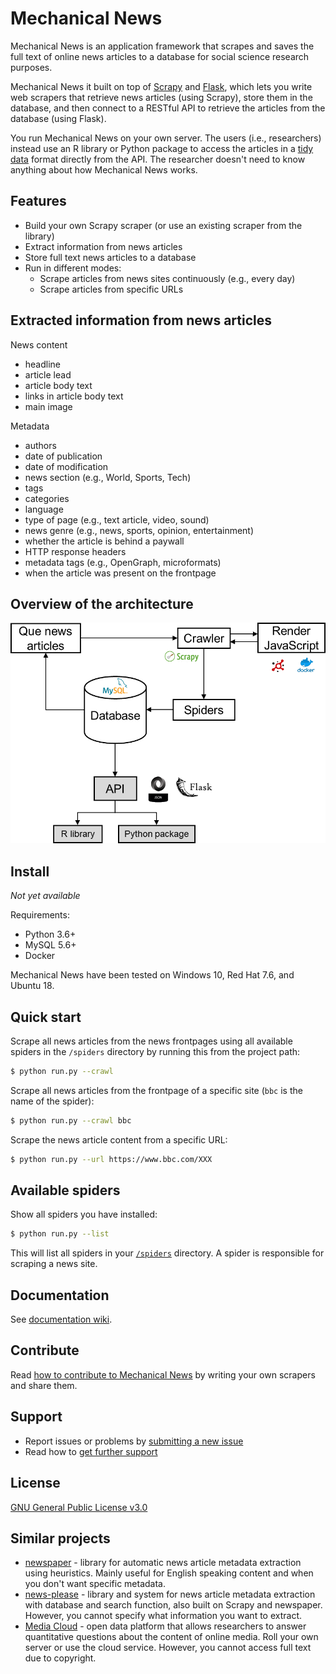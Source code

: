 # Mechanical News

Mechanical News is an application framework that scrapes and saves the full text of online news articles to a database for social science research purposes.

Mechanical News it built on top of [Scrapy](https://scrapy.org/) and [Flask](http://flask.pocoo.org/), which lets you write web scrapers that retrieve news articles (using Scrapy), store them in the database, and then connect to a RESTful API to retrieve the articles from the database (using Flask).

You run Mechanical News on your own server. The users (i.e., researchers) instead use an R library or Python package to access the articles in a [tidy data](https://en.wikipedia.org/wiki/Tidy_data) format directly from the API. The researcher doesn't need to know anything about how Mechanical News works.


## Features

- Build your own Scrapy scraper (or use an existing scraper from the library)
- Extract information from news articles
- Store full text news articles to a database
- Run in different modes:
   - Scrape articles from news sites continuously (e.g., every day)
   - Scrape articles from specific URLs

## Extracted information from news articles

News content

- headline
- article lead
- article body text
- links in article body text
- main image

Metadata

- authors
- date of publication
- date of modification
- news section (e.g., World, Sports, Tech)
- tags
- categories
- language
- type of page (e.g., text article, video, sound)
- news genre (e.g., news, sports, opinion, entertainment)
- whether the article is behind a paywall
- HTTP response headers
- metadata tags (e.g., OpenGraph, microformats)
- when the article was present on the frontpage

## Overview of the architecture

![Overview of the architecture of Mechanical News.](architecture.png)

## Install

*Not yet available*

<!--

Install the Mechanical News server application:
```
$ pip install git+https://github.com/peterdalle/mechanicalnews.git@release
```
-->

Requirements:

- Python 3.6+
- MySQL 5.6+
- Docker

Mechanical News have been tested on Windows 10, Red Hat 7.6, and Ubuntu 18.

## Quick start

Scrape all news articles from the news frontpages using all available spiders in the `/spiders` directory by running this from the project path:

```bash 
$ python run.py --crawl
```

Scrape all news articles from the frontpage of a specific site (`bbc` is the name of the spider):

```bash 
$ python run.py --crawl bbc
```

Scrape the news article content from a specific URL:

```bash 
$ python run.py --url https://www.bbc.com/XXX
```

## Available spiders

Show all spiders you have installed:

```bash
$ python run.py --list
```

This will list all spiders in your [`/spiders`](mechanicalnews/spiders/README.md) directory. A spider is responsible for scraping a news site.

## Documentation

See [documentation wiki](https://github.com/peterdalle/mechanicalnews/wiki).

## Contribute

Read [how to contribute to Mechanical News](CONTRIBUTE.md) by writing your own scrapers and share them.

## Support

- Report issues or problems by [submitting a new issue](https://github.com/peterdalle/mechanicalnews/issues/new)
- Read how to [get further support](SUPPORT.md)

## License

[GNU General Public License v3.0](LICENSE)

## Similar projects

- [newspaper](https://github.com/codelucas/newspaper) - library for automatic news article metadata extraction using heuristics. Mainly useful for English speaking content and when you don't want specific metadata.
- [news-please](https://github.com/fhamborg/news-please) - library and system for news article metadata extraction with database and search function, also built on Scrapy and newspaper. However, you cannot specify what information you want to extract.
- [Media Cloud](https://github.com/berkmancenter/mediacloud) - open data platform that allows researchers to answer quantitative questions about the content of online media. Roll your own server or use the cloud service. However, you cannot access full text due to copyright.
